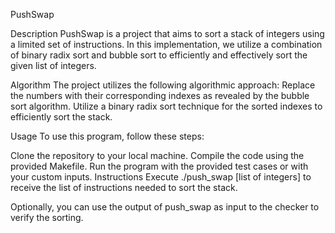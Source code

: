PushSwap

Description
PushSwap is a project that aims to sort a stack of integers using a limited set of instructions. In this implementation, we utilize a combination of binary radix sort and bubble sort to efficiently and effectively sort the given list of integers.

Algorithm
The project utilizes the following algorithmic approach:
Replace the numbers with their corresponding indexes as revealed by the bubble sort algorithm.
Utilize a binary radix sort technique for the sorted indexes to efficiently sort the stack.

Usage
To use this program, follow these steps:

Clone the repository to your local machine.
Compile the code using the provided Makefile.
Run the program with the provided test cases or with your custom inputs.
Instructions
Execute ./push_swap [list of integers] to receive the list of instructions needed to sort the stack.

Optionally, you can use the output of push_swap as input to the checker to verify the sorting.
